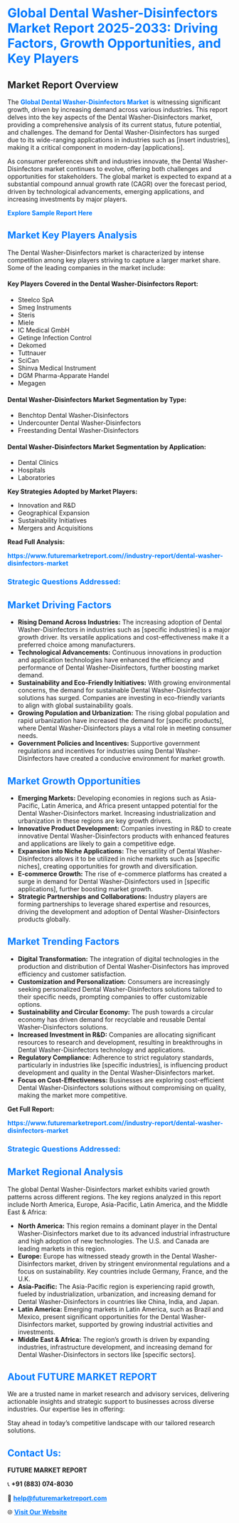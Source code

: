 <h1 style="color: #007BFF;">Global Dental Washer-Disinfectors Market Report 2025-2033: Driving Factors, Growth Opportunities, and Key Players</h1>

<section id="overview">
<h2>Market Report Overview</h2>
<p>The <a href="https://www.futuremarketreport.com//industry-report/dental-washer-disinfectors-market" style="color: #007BFF; text-decoration: none;"><strong>Global Dental Washer-Disinfectors Market</strong></a> is witnessing significant growth, driven by increasing demand across various industries. This report delves into the key aspects of the Dental Washer-Disinfectors market, providing a comprehensive analysis of its current status, future potential, and challenges. The demand for Dental Washer-Disinfectors has surged due to its wide-ranging applications in industries such as [insert industries], making it a critical component in modern-day [applications].</p>
<p>As consumer preferences shift and industries innovate, the Dental Washer-Disinfectors market continues to evolve, offering both challenges and opportunities for stakeholders. The global market is expected to expand at a substantial compound annual growth rate (CAGR) over the forecast period, driven by technological advancements, emerging applications, and increasing investments by major players.</p>
</section>

<section id="overview">
<p><a href="https://www.futuremarketreport.com//request-sample/reportId=80098" style="color: #007BFF; text-decoration: none;"><strong>Explore Sample Report Here</strong></a></p>
</section>

<section id="key-players">
<h2 style="color: #007BFF;">Market Key Players Analysis</h2>
<p>The Dental Washer-Disinfectors market is characterized by intense competition among key players striving to capture a larger market share. Some of the leading companies in the market include:</p>
<h4>Key Players Covered in the Dental Washer-Disinfectors Report:</h4>
<ul><li>Steelco SpA</li><li>Smeg Instruments</li><li>Steris</li><li>Miele</li><li>IC Medical GmbH</li><li>Getinge Infection Control</li><li>Dekomed</li><li>Tuttnauer</li><li>SciCan</li><li>Shinva Medical Instrument</li><li>DGM Pharma-Apparate Handel</li><li>Megagen</li></ul>
<h4>Dental Washer-Disinfectors Market Segmentation by Type:</h4>
<ul><li>Benchtop Dental Washer-Disinfectors</li><li>Undercounter Dental Washer-Disinfectors</li><li>Freestanding Dental Washer-Disinfectors</li></ul>

<h4>Dental Washer-Disinfectors Market Segmentation by Application:</h4>
<ul><li>Dental Clinics</li><li>Hospitals</li><li>Laboratories</li></ul>
<p><strong>Key Strategies Adopted by Market Players:</strong></p>
<ul>
<li>Innovation and R&D</li>
<li>Geographical Expansion</li>
<li>Sustainability Initiatives</li>
<li>Mergers and Acquisitions</li>
</ul>
</section>

<section>
<p><strong>Read Full Analysis: </strong></p><a href="https://www.futuremarketreport.com//industry-report/dental-washer-disinfectors-market" style="color: #007BFF; text-decoration: none;"><strong>https://www.futuremarketreport.com//industry-report/dental-washer-disinfectors-market</strong></a>
<h3 style="color: #007BFF;">Strategic Questions Addressed:</h3>
</section>

<section id="driving-factors">
<h2 style="color: #007BFF;">Market Driving Factors</h2>
<ul>
<li><strong>Rising Demand Across Industries:</strong> The increasing adoption of Dental Washer-Disinfectors in industries such as [specific industries] is a major growth driver. Its versatile applications and cost-effectiveness make it a preferred choice among manufacturers.</li>
<li><strong>Technological Advancements:</strong> Continuous innovations in production and application technologies have enhanced the efficiency and performance of Dental Washer-Disinfectors, further boosting market demand.</li>
<li><strong>Sustainability and Eco-Friendly Initiatives:</strong> With growing environmental concerns, the demand for sustainable Dental Washer-Disinfectors solutions has surged. Companies are investing in eco-friendly variants to align with global sustainability goals.</li>
<li><strong>Growing Population and Urbanization:</strong> The rising global population and rapid urbanization have increased the demand for [specific products], where Dental Washer-Disinfectors plays a vital role in meeting consumer needs.</li>
<li><strong>Government Policies and Incentives:</strong> Supportive government regulations and incentives for industries using Dental Washer-Disinfectors have created a conducive environment for market growth.</li>
</ul>
</section>

<section id="growth-opportunities">
<h2 style="color: #007BFF;">Market Growth Opportunities</h2>
<ul>
<li><strong>Emerging Markets:</strong> Developing economies in regions such as Asia-Pacific, Latin America, and Africa present untapped potential for the Dental Washer-Disinfectors market. Increasing industrialization and urbanization in these regions are key growth drivers.</li>
<li><strong>Innovative Product Development:</strong> Companies investing in R&D to create innovative Dental Washer-Disinfectors products with enhanced features and applications are likely to gain a competitive edge.</li>
<li><strong>Expansion into Niche Applications:</strong> The versatility of Dental Washer-Disinfectors allows it to be utilized in niche markets such as [specific niches], creating opportunities for growth and diversification.</li>
<li><strong>E-commerce Growth:</strong> The rise of e-commerce platforms has created a surge in demand for Dental Washer-Disinfectors used in [specific applications], further boosting market growth.</li>
<li><strong>Strategic Partnerships and Collaborations:</strong> Industry players are forming partnerships to leverage shared expertise and resources, driving the development and adoption of Dental Washer-Disinfectors products globally.</li>
</ul>
</section>

<section id="trending-factors">
<h2 style="color: #007BFF;">Market Trending Factors</h2>
<ul>
<li><strong>Digital Transformation:</strong> The integration of digital technologies in the production and distribution of Dental Washer-Disinfectors has improved efficiency and customer satisfaction.</li>
<li><strong>Customization and Personalization:</strong> Consumers are increasingly seeking personalized Dental Washer-Disinfectors solutions tailored to their specific needs, prompting companies to offer customizable options.</li>
<li><strong>Sustainability and Circular Economy:</strong> The push towards a circular economy has driven demand for recyclable and reusable Dental Washer-Disinfectors solutions.</li>
<li><strong>Increased Investment in R&D:</strong> Companies are allocating significant resources to research and development, resulting in breakthroughs in Dental Washer-Disinfectors technology and applications.</li>
<li><strong>Regulatory Compliance:</strong> Adherence to strict regulatory standards, particularly in industries like [specific industries], is influencing product development and quality in the Dental Washer-Disinfectors market.</li>
<li><strong>Focus on Cost-Effectiveness:</strong> Businesses are exploring cost-efficient Dental Washer-Disinfectors solutions without compromising on quality, making the market more competitive.</li>
</ul>
</section>

<section>
<p><strong>Get Full Report: </strong></p><a href="https://www.futuremarketreport.com//industry-report/dental-washer-disinfectors-market" style="color: #007BFF; text-decoration: none;"><strong>https://www.futuremarketreport.com//industry-report/dental-washer-disinfectors-market</strong></a>
<h3 style="color: #007BFF;">Strategic Questions Addressed:</h3>
</section>


<section id="regional-analysis">
<h2 style="color: #007BFF;">Market Regional Analysis</h2>
<p>The global Dental Washer-Disinfectors market exhibits varied growth patterns across different regions. The key regions analyzed in this report include North America, Europe, Asia-Pacific, Latin America, and the Middle East & Africa:</p>
<ul>
<li><strong>North America:</strong> This region remains a dominant player in the Dental Washer-Disinfectors market due to its advanced industrial infrastructure and high adoption of new technologies. The U.S. and Canada are leading markets in this region.</li>
<li><strong>Europe:</strong> Europe has witnessed steady growth in the Dental Washer-Disinfectors market, driven by stringent environmental regulations and a focus on sustainability. Key countries include Germany, France, and the U.K.</li>
<li><strong>Asia-Pacific:</strong> The Asia-Pacific region is experiencing rapid growth, fueled by industrialization, urbanization, and increasing demand for Dental Washer-Disinfectors in countries like China, India, and Japan.</li>
<li><strong>Latin America:</strong> Emerging markets in Latin America, such as Brazil and Mexico, present significant opportunities for the Dental Washer-Disinfectors market, supported by growing industrial activities and investments.</li>
<li><strong>Middle East & Africa:</strong> The region’s growth is driven by expanding industries, infrastructure development, and increasing demand for Dental Washer-Disinfectors in sectors like [specific sectors].</li>
</ul>
</section>

<footer>
<h2 style="color: #007BFF;">About FUTURE MARKET REPORT</h2>
<p>We are a trusted name in market research and advisory services, delivering actionable insights and strategic support to businesses across diverse industries. Our expertise lies in offering:</p>

<p>Stay ahead in today’s competitive landscape with our tailored research solutions.</p>

<h2 style="color: #007BFF;">Contact Us:</h2>
<p><strong>FUTURE MARKET REPORT</strong></p>
<p>📞 <strong>+91 (883) 074-8030</strong></p>
<p>📧 <strong><a href="mailto:help@futuremarketreport.com" style="color: #007BFF;">help@futuremarketreport.com</a></strong></p>
<p>🌐 <strong><a href="https://www.futuremarketreport.com/" style="color: #007BFF;">Visit Our Website</a></strong></p>
</footer>